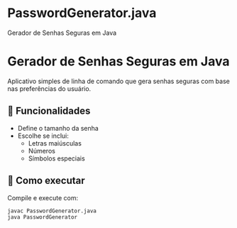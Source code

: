 # PasswordGenerator.java
Gerador de Senhas Seguras em Java
# Gerador de Senhas Seguras em Java

Aplicativo simples de linha de comando que gera senhas seguras com base nas preferências do usuário.

## 🔐 Funcionalidades

- Define o tamanho da senha
- Escolhe se inclui:
  - Letras maiúsculas
  - Números
  - Símbolos especiais

## 🚀 Como executar

Compile e execute com:

```bash
javac PasswordGenerator.java
java PasswordGenerator
